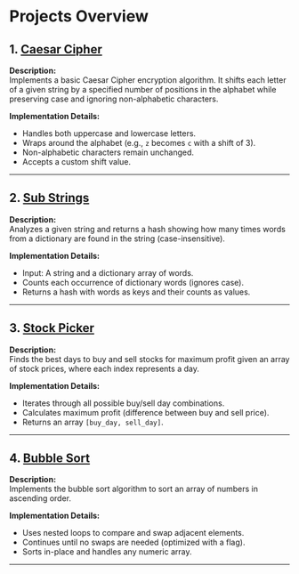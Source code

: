 # Projects Overview

## 1. [Caesar Cipher](./caesar_cipher.rb)

**Description:**  
Implements a basic Caesar Cipher encryption algorithm. It shifts each letter of
a given string by a specified number of positions in the alphabet while
preserving case and ignoring non-alphabetic characters.

**Implementation Details:**

- Handles both uppercase and lowercase letters.
- Wraps around the alphabet (e.g., `z` becomes `c` with a shift of 3).
- Non-alphabetic characters remain unchanged.
- Accepts a custom shift value.

---

## 2. [Sub Strings](./sub_strings.rb)

**Description:**  
Analyzes a given string and returns a hash showing how many times words from a
dictionary are found in the string (case-insensitive).

**Implementation Details:**

- Input: A string and a dictionary array of words.
- Counts each occurrence of dictionary words (ignores case).
- Returns a hash with words as keys and their counts as values.

---

## 3. [Stock Picker](./stock_picker.rb)

**Description:**  
Finds the best days to buy and sell stocks for maximum profit given an array of
stock prices, where each index represents a day.

**Implementation Details:**

- Iterates through all possible buy/sell day combinations.
- Calculates maximum profit (difference between buy and sell price).
- Returns an array `[buy_day, sell_day]`.

---

## 4. [Bubble Sort](./bubble_sort.rb)

**Description:**  
Implements the bubble sort algorithm to sort an array of numbers in ascending order.

**Implementation Details:**

- Uses nested loops to compare and swap adjacent elements.
- Continues until no swaps are needed (optimized with a flag).
- Sorts in-place and handles any numeric array.

---
